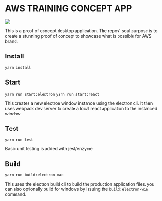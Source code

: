 # AWS TRAINING CONCEPT APP

![](https://storage.googleapis.com/stereocode-github-assets/aws-repo-header.jpg)

This is a proof of concept desktop application. The repos' soul purpose is to create a stunning proof of concept to showcase what is possible for AWS brand. 

## Install

```yarn install```

## Start

```yarn run start:electron```
```yarn run start:react```

This creates a new electron window instance using the electron cli. It then uses webpack dev server to create a local react application to the instanced window.


## Test
```yarn run test```

Basic unit testing is added with jest/enzyme

## Build

```yarn run build:electron-mac```

This uses the electron build cli to build the production application files. you can also optionally build for windows by issuing the `build:electron-win` command.